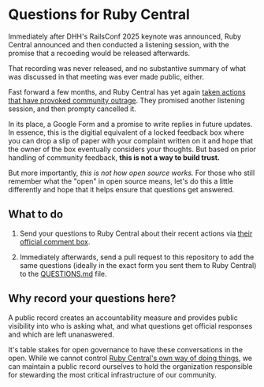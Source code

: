 # Questions for Ruby Central

Immediately after DHH's RailsConf 2025 keynote was announced, Ruby Central announced 
and then conducted a listening session, with the promise that a recoeding would
be released afterwards.

That recording was never released, and no substantive summary of what was discussed
in that meeting was ever made public, either.

Fast forward a few months, and Ruby Central has yet again [taken actions that have
provoked community outrage](https://www.404media.co/how-ruby-went-off-the-rails/). 
They promised another listening session, and then prompty cancelled it.

In its place, a Google Form and a promise to write replies in future updates. In
essence, this is the digitial equivalent of a locked feedback box where you can drop a 
slip of paper with your complaint written on it and hope that the owner of the box
eventually considers your thoughts. But based on prior handling of community feedback, 
**this is not a way to build trust.**

But more importantly, *this is not how open source works.* For those who still
remember what the "open" in open source means, let's do this a little differently
and hope that it helps ensure that questions get answered.

## What to do

1) Send your questions to Ruby Central about their recent actions via
[their official comment box](https://docs.google.com/forms/d/e/1FAIpQLSdzz3Djtp8J-oHdI7IEzwqiIH8_2O1Ldc2e1OgEvRE7RWgdBQ/viewform?ref=rubycentral.org).

2) Immediately afterwards, send a pull request to this repository to add the same questions
(ideally in the exact form you sent them to Ruby Central) to the [QUESTIONS.md](https://github.com/community-research-on-ruby-governance/questions-for-ruby-central/blob/main/QUESTIONS.md) file.

## Why record your questions here?

A public record creates an accountability measure and provides public visibility 
into who is asking what, and what questions get official responses and 
which are left unanaswered.

It's table stakes for open governance to have these conversations in the open. While we 
cannot control [Ruby Central's own way of doing things](https://rubycentral.org/news/our-stewardship-where-we-are-whats-changing-and-how-well-engage/), we can maintain a public record 
ourselves to hold the organization responsible for stewarding the most 
critical infrastructure of our community.
